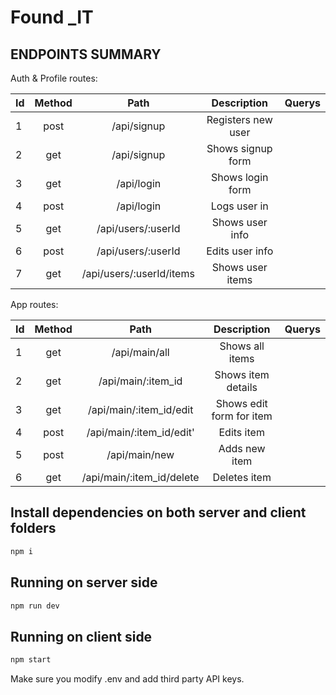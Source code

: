 # Found _IT


## ENDPOINTS SUMMARY

Auth & Profile routes:

|Id | Method  |  Path                     | Description                                      | Querys         |
|---|:-------:|:-------------------------:|:------------------------------------------------:|---------------:|
| 1 |post     |/api/signup                | Registers new user                               |                |
| 2 |get      |/api/signup                | Shows signup form                                |                |
| 3 |get      |/api/login                 | Shows login form                                 |                |
| 4 |post     |/api/login                 | Logs user in                                     |                |
| 5 |get      |/api/users/:userId         | Shows user info                                  |                |
| 6 |post     |/api/users/:userId         | Edits user info                                  |                |
| 7 |get      |/api/users/:userId/items   | Shows user items                                 |                |


App routes:

|Id | Method  |  Path                     | Description                                      | Querys         |
|---|:-------:|:-------------------------:|:------------------------------------------------:|---------------:|
| 1 |get      |/api/main/all              | Shows all items                                  |                |
| 2 |get      |/api/main/:item_id         | Shows item details                               |                |
| 3 |get      |/api/main/:item_id/edit    | Shows edit form for item                         |                |
| 4 |post     |/api/main/:item_id/edit'   | Edits item                                       |                |
| 5 |post     |/api/main/new              | Adds new item                                    |                |
| 6 |get      |/api/main/:item_id/delete  | Deletes item                                     |                |





## Install dependencies on both server and client folders
```bash
npm i
```

## Running on server side
```bash
npm run dev
```

## Running on client side
```bash
npm start
```

Make sure you modify .env and add third party API keys.



